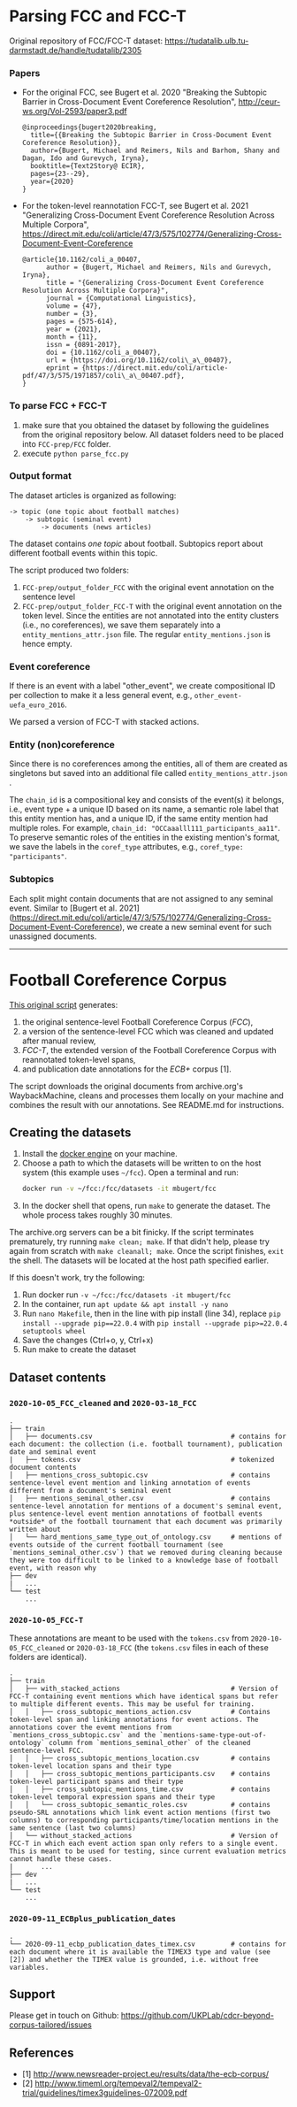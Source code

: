 # Parsing FCC and FCC-T 

Original repository of FCC/FCC-T dataset: https://tudatalib.ulb.tu-darmstadt.de/handle/tudatalib/2305

### Papers
* For the original FCC, see Bugert et al. 2020 "Breaking the Subtopic Barrier in Cross-Document Event Coreference 
Resolution", http://ceur-ws.org/Vol-2593/paper3.pdf
  ```
  @inproceedings{bugert2020breaking,
    title={{Breaking the Subtopic Barrier in Cross-Document Event Coreference Resolution}},
    author={Bugert, Michael and Reimers, Nils and Barhom, Shany and Dagan, Ido and Gurevych, Iryna},
    booktitle={Text2Story@ ECIR},
    pages={23--29},
    year={2020}
  }
  ```
* For the token-level reannotation FCC-T, see Bugert et al. 2021 "Generalizing Cross-Document Event Coreference 
Resolution Across Multiple Corpora", https://direct.mit.edu/coli/article/47/3/575/102774/Generalizing-Cross-Document-Event-Coreference
  ```
  @article{10.1162/coli_a_00407,
        author = {Bugert, Michael and Reimers, Nils and Gurevych, Iryna},
        title = "{Generalizing Cross-Document Event Coreference Resolution Across Multiple Corpora}",
        journal = {Computational Linguistics},
        volume = {47},
        number = {3},
        pages = {575-614},
        year = {2021},
        month = {11},
        issn = {0891-2017},
        doi = {10.1162/coli_a_00407},
        url = {https://doi.org/10.1162/coli\_a\_00407},
        eprint = {https://direct.mit.edu/coli/article-pdf/47/3/575/1971857/coli\_a\_00407.pdf},
  }
  ```

### To parse FCC + FCC-T
1) make sure that you obtained the dataset by following the guidelines from the original repository below. All dataset 
folders need to be placed into ```FCC-prep/FCC``` folder.
2) execute ```python parse_fcc.py```

### Output format

The dataset articles is organized as following: 

```
-> topic (one topic about football matches)
    -> subtopic (seminal event)
        -> documents (news articles)
   ```

The dataset contains _one topic_ about football. Subtopics report about different football events within this topic. 

The script produced two folders: 
1. ```FCC-prep/output_folder_FCC``` with the original event annotation on the sentence level
2. ```FCC-prep/output_folder_FCC-T``` with the original event annotation on the token level. Since the entities are not 
annotated into the entity clusters (i.e., no coreferences), we save them separately into a ```entity_mentions_attr.json``` file.
The regular ```entity_mentions.json``` is hence empty. 

### Event coreference
If there is an event with a label "other_event", we create compositional ID per collection to make it a less general event, e.g., 
```other_event-uefa_euro_2016```. 

We parsed a version of FCC-T with stacked actions.

### Entity (non)coreference
Since there is no coreferences among the entities, all of them are created as singletons but saved into an additional file 
called ```entity_mentions_attr.json``` . 

The ```chain_id``` is a compositional key and consists of the event(s) it belongs, i.e., event type + a unique ID based on its name, 
a semantic role label that this entity mention has, and a unique ID, if the same entity mention had multiple roles. 
For example, ```chain_id: "OCCaaalll111_participants_aa11"```. To preserve semantic roles of the entities in the existing 
mention's format, we save the labels in the ```coref_type``` attributes, e.g., ```coref_type: "participants"```. 

### Subtopics
Each split might contain documents that are not assigned to any seminal event. Similar to [Bugert et al. 2021]
(https://direct.mit.edu/coli/article/47/3/575/102774/Generalizing-Cross-Document-Event-Coreference), we create a new 
seminal event for such unassigned documents. 



----------------------------------------------------------------
# Football Coreference Corpus

[This original script](https://tudatalib.ulb.tu-darmstadt.de/bitstream/handle/tudatalib/2305/FCC_FCC-T_ECBp_dates_2022-05-25.zip?sequence=4&isAllowed=y) generates:
1. the original sentence-level Football Coreference Corpus (*FCC*),
2. a version of the sentence-level FCC which was cleaned and updated after manual review,
3. *FCC-T*, the extended version of the Football Coreference Corpus with reannotated token-level spans,
4. and publication date annotations for the *ECB+* corpus [1].

The script downloads the original documents from archive.org's WaybackMachine, cleans and processes them locally on your
machine and combines the result with our annotations. See README.md for instructions.


## Creating the datasets
1. Install the [docker engine](https://docs.docker.com/engine/install/) on your machine.
2. Choose a path to which the datasets will be written to on the host system (this example uses `~/fcc`). Open a terminal and run:
   ```bash
   docker run -v ~/fcc:/fcc/datasets -it mbugert/fcc
   ```
3. In the docker shell that opens, run `make` to generate the dataset. The whole process takes roughly 30 minutes.

The archive.org servers can be a bit finicky. If the script terminates prematurely, try running `make clean; make`. If that didn't help, please try again from scratch with `make cleanall; make`.
Once the script finishes, `exit` the shell. The datasets will be located at the host path specified earlier.


If this doesn't work, try the following: 
1. Run docker run ```-v ~/fcc:/fcc/datasets -it mbugert/fcc```
2. In the container, run ```apt update && apt install -y nano```
3. Run ```nano Makefile```, then in the line with pip install (line 34), replace ```pip install --upgrade pip==22.0.4``` with ```pip install --upgrade pip>=22.0.4 setuptools wheel```
4. Save the changes (Ctrl+o, y, Ctrl+x)
5. Run make to create the dataset


## Dataset contents
### `2020-10-05_FCC_cleaned` and `2020-03-18_FCC`
```
.
├── train
│   ├── documents.csv                                   # contains for each document: the collection (i.e. football tournament), publication date and seminal event
|   ├── tokens.csv                                      # tokenized document contents
│   ├── mentions_cross_subtopic.csv                     # contains sentence-level event mention and linking annotation of events different from a document's seminal event    
│   ├── mentions_seminal_other.csv                      # contains sentence-level annotation for mentions of a document's seminal event, plus sentence-level event mention annotations of football events *outside* of the football tournament that each document was primarily written about 
│   └── hard_mentions_same_type_out_of_ontology.csv     # mentions of events outside of the current football tournament (see `mentions_seminal_other.csv`) that we removed during cleaning because they were too difficult to be linked to a knowledge base of football event, with reason why                               
├── dev
|   ...
└── test
    ...
```

### `2020-10-05_FCC-T`
These annotations are meant to be used with the `tokens.csv` from `2020-10-05_FCC_cleaned` or `2020-03-18_FCC` (the `tokens.csv` files in each of these folders are identical).
```
.
├── train
│   ├── with_stacked_actions                            # Version of FCC-T containing event mentions which have identical spans but refer to multiple different events. This may be useful for training.
│   │   ├── cross_subtopic_mentions_action.csv          # Contains token-level span and linking annotations for event actions. The annotations cover the evemt mentions from `mentions_cross_subtopic.csv` and the `mentions-same-type-out-of-ontology` column from `mentions_seminal_other` of the cleaned sentence-level FCC.
│   │   ├── cross_subtopic_mentions_location.csv        # contains token-level location spans and their type
│   │   ├── cross_subtopic_mentions_participants.csv    # contains token-level participant spans and their type
│   │   ├── cross_subtopic_mentions_time.csv            # contains token-level temporal expression spans and their type
│   │   └── cross_subtopic_semantic_roles.csv           # contains pseudo-SRL annotations which link event action mentions (first two columns) to corresponding participants/time/location mentions in the same sentence (last two columns) 
│   └── without_stacked_actions                         # Version of FCC-T in which each event action span only refers to a single event. This is meant to be used for testing, since current evaluation metrics cannot handle these cases. 
|       ...
├── dev
|   ...
└── test
    ...
```

### `2020-09-11_ECBplus_publication_dates`
```
.
└── 2020-09-11_ecbp_publication_dates_timex.csv         # contains for each document where it is available the TIMEX3 type and value (see [2]) and whether the TIMEX value is grounded, i.e. without free variables. 
```

## Support
Please get in touch on Github: https://github.com/UKPLab/cdcr-beyond-corpus-tailored/issues

## References
* [1] http://www.newsreader-project.eu/results/data/the-ecb-corpus/
* [2] http://www.timeml.org/tempeval2/tempeval2-trial/guidelines/timex3guidelines-072009.pdf